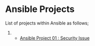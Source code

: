 # Ansible Projects

List of projects within Ansible as follows;

1. - [Ansible Project 01 : Security Issue](A-01-Publish-Website-Postgresql-Nodejs-React/README.md)
